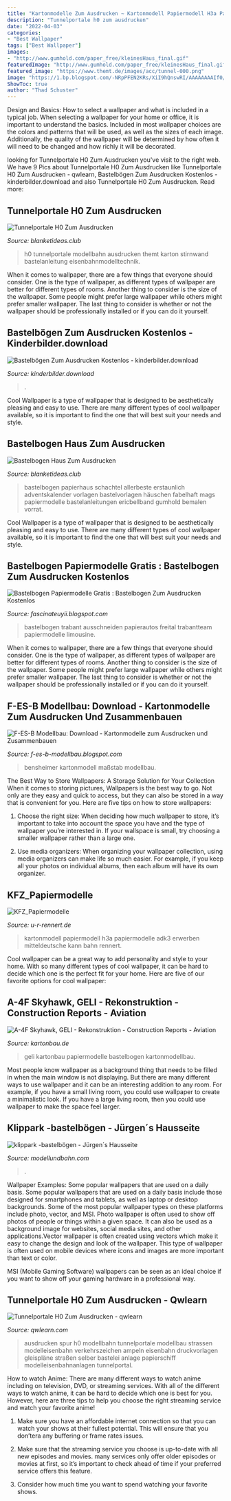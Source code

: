 ```yaml
---
title: "Kartonmodelle Zum Ausdrucken ~ Kartonmodell Papiermodell H3a Papiermodelle Adk3 Erwerben Mitteldeutsche Kann Bahn Rennert"
description: "Tunnelportale h0 zum ausdrucken"
date: "2022-04-03"
categories:
- "Best Wallpaper"
tags: ["Best Wallpaper"]
images:
- "http://www.gumhold.com/paper_free/kleinesHaus_final.gif"
featuredImage: "http://www.gumhold.com/paper_free/kleinesHaus_final.gif"
featured_image: "https://www.themt.de/images/acc/tunnel-000.png"
image: "https://1.bp.blogspot.com/-NRpPFEN2KRs/XiI9hQnswRI/AAAAAAAAIf0/MEyn3iP4FZs7BZW9DByd2mc9szWK9MpIQCKgBGAsYHg/s1600/YouTube.png"
ShowToc: true
author: "Thad Schuster"
---
```



Design and Basics: How to select a wallpaper and what is included in a typical job.
When selecting a wallpaper for your home or office, it is important to understand the basics. Included in most wallpaper choices are the colors and patterns that will be used, as well as the sizes of each image. Additionally, the quality of the wallpaper will be determined by how often it will need to be changed and how richly it will be decorated.

	

		
looking for Tunnelportale H0 Zum Ausdrucken you've visit to the right web. We have 9 Pics about Tunnelportale H0 Zum Ausdrucken like Tunnelportale H0 Zum Ausdrucken - qwlearn, Bastelbögen Zum Ausdrucken Kostenlos - kinderbilder.download and also Tunnelportale H0 Zum Ausdrucken. Read more:
		
    
## Tunnelportale H0 Zum Ausdrucken

<img loading=lazy src="https://www.themt.de/images/acc/tunnel-000.png" onerror="this.onerror=null;this.src='https://tse3.mm.bing.net/th?id=OIP.319wz2jp-X3hT_GyXBFzOwAAAA&amp;pid=15.1';" alt="Tunnelportale H0 Zum Ausdrucken">

_Source: blanketideas.club_

>h0 tunnelportale modellbahn ausdrucken themt karton stirnwand bastelanleitung eisenbahnmodelltechnik. 

	

When it comes to wallpaper, there are a few things that everyone should consider. One is the type of wallpaper, as different types of wallpaper are better for different types of rooms. Another thing to consider is the size of the wallpaper. Some people might prefer large wallpaper while others might prefer smaller wallpaper. The last thing to consider is whether or not the wallpaper should be professionally installed or if you can do it yourself.

    
## Bastelbögen Zum Ausdrucken Kostenlos - Kinderbilder.download

<img loading=lazy src="https://kinderbilder.download/wp-content/uploads/2020/06/alte-bastelbogen-littlehousecards-innen-bastelbogen-zum-ausdrucken-kostenlos.png" onerror="this.onerror=null;this.src='https://tse4.mm.bing.net/th?id=OIP.zu8NIygNuvRgPTIT9v_uSgHaIs&amp;pid=15.1';" alt="Bastelbögen Zum Ausdrucken Kostenlos - kinderbilder.download">

_Source: kinderbilder.download_

>. 

	

Cool Wallpaper is a type of wallpaper that is designed to be aesthetically pleasing and easy to use. There are many different types of cool wallpaper available, so it is important to find the one that will best suit your needs and style.

    
## Bastelbogen Haus Zum Ausdrucken

<img loading=lazy src="http://www.gumhold.com/paper_free/kleinesHaus_final.gif" onerror="this.onerror=null;this.src='https://tse2.mm.bing.net/th?id=OIP.ztSBsb45S-at0p2ANridnwHaEO&amp;pid=15.1';" alt="Bastelbogen Haus Zum Ausdrucken">

_Source: blanketideas.club_

>bastelbogen papierhaus schachtel allerbeste erstaunlich adventskalender vorlagen bastelvorlagen häuschen fabelhaft mags papiermodelle bastelanleitungen ericbellband gumhold bemalen vorrat. 

	

Cool Wallpaper is a type of wallpaper that is designed to be aesthetically pleasing and easy to use. There are many different types of cool wallpaper available, so it is important to find the one that will best suit your needs and style.

    
## Bastelbogen Papiermodelle Gratis : Bastelbogen Zum Ausdrucken Kostenlos

<img loading=lazy src="https://www.trabantteam-freital.de/extra/bastelbogen/images/img001big.jpg" onerror="this.onerror=null;this.src='https://tse2.mm.bing.net/th?id=OIP.Emsb_Apmc5nHhk3aHWjBkAHaFL&amp;pid=15.1';" alt="Bastelbogen Papiermodelle Gratis : Bastelbogen Zum Ausdrucken Kostenlos">

_Source: fascinateuyii.blogspot.com_

>bastelbogen trabant ausschneiden papierautos freital trabantteam papiermodelle limousine. 

	

When it comes to wallpaper, there are a few things that everyone should consider. One is the type of wallpaper, as different types of wallpaper are better for different types of rooms. Another thing to consider is the size of the wallpaper. Some people might prefer large wallpaper while others might prefer smaller wallpaper. The last thing to consider is whether or not the wallpaper should be professionally installed or if you can do it yourself.

    
## F-ES-B Modellbau: Download - Kartonmodelle Zum Ausdrucken Und Zusammenbauen

<img loading=lazy src="https://1.bp.blogspot.com/-NRpPFEN2KRs/XiI9hQnswRI/AAAAAAAAIf0/MEyn3iP4FZs7BZW9DByd2mc9szWK9MpIQCKgBGAsYHg/s1600/YouTube.png" onerror="this.onerror=null;this.src='https://tse2.mm.bing.net/th?id=OIP.9BVuWUiAWLEbCoSSFtBikAHaFP&amp;pid=15.1';" alt="F-ES-B Modellbau: Download - Kartonmodelle zum Ausdrucken und Zusammenbauen">

_Source: f-es-b-modellbau.blogspot.com_

>bensheimer kartonmodell maßstab modellbau. 

	

The Best Way to Store Wallpapers: A Storage Solution for Your Collection
When it comes to storing pictures, Wallpapers is the best way to go. Not only are they easy and quick to access, but they can also be stored in a way that is convenient for you. Here are five tips on how to store wallpapers:
1) Choose the right size: When deciding how much wallpaper to store, it’s important to take into account the space you have and the type of wallpaper you’re interested in. If your wallspace is small, try choosing a smaller wallpaper rather than a large one.

2) Use media organizers: When organizing your wallpaper collection, using media organizers can make life so much easier. For example, if you keep all your photos on individual albums, then each album will have its own organizer.

    
## KFZ_Papiermodelle

<img loading=lazy src="http://www.u-r-rennert.de/bahn/kfz_papier_www/titelbild_G5.jpg" onerror="this.onerror=null;this.src='https://tse4.mm.bing.net/th?id=OIP.wr3X7guM4cEdz0mJuKQfawHaFS&amp;pid=15.1';" alt="KFZ_Papiermodelle">

_Source: u-r-rennert.de_

>kartonmodell papiermodell h3a papiermodelle adk3 erwerben mitteldeutsche kann bahn rennert. 

	

Cool wallpaper can be a great way to add personality and style to your home. With so many different types of cool wallpaper, it can be hard to decide which one is the perfect fit for your home. Here are five of our favorite options for cool wallpaper: 

    
## A-4F Skyhawk, GELI - Rekonstruktion - Construction Reports - Aviation

<img loading=lazy src="http://www.microartwork.com/Images/GELI/SP_A0034.png" onerror="this.onerror=null;this.src='https://tse3.mm.bing.net/th?id=OIP.hl96y2zkOWHAULliDuWxlAHaFj&amp;pid=15.1';" alt="A-4F Skyhawk, GELI - Rekonstruktion - Construction Reports - Aviation">

_Source: kartonbau.de_

>geli kartonbau papiermodelle bastelbogen kartonmodellbau. 

	

Most people know wallpaper as a background thing that needs to be filled in when the main window is not displaying. But there are many different ways to use wallpaper and it can be an interesting addition to any room. For example, if you have a small living room, you could use wallpaper to create a minimalistic look. If you have a large living room, then you could use wallpaper to make the space feel larger.

    
## Klippark -bastelbögen - Jürgen´s Hausseite

<img loading=lazy src="http://www.modellundbahn.com/attachments/Image/SCABL1.jpg?template=generic" onerror="this.onerror=null;this.src='https://tse1.mm.bing.net/th?id=OIP.-cKXBrvsjVVy35oLIqgS9gHaFY&amp;pid=15.1';" alt="klippark -bastelbögen - Jürgen´s Hausseite">

_Source: modellundbahn.com_

>. 

	

Wallpaper Examples: Some popular wallpapers that are used on a daily basis.
Some popular wallpapers that are used on a daily basis include those designed for smartphones and tablets, as well as laptop or desktop backgrounds. Some of the most popular wallpaper types on these platforms include photo, vector, and MSI. 
Photo wallpaper is often used to show off photos of people or things within a given space. It can also be used as a background image for websites, social media sites, and other applications.Vector wallpaper is often created using vectors which make it easy to change the design and look of the wallpaper. This type of wallpaper is often used on mobile devices where icons and images are more important than text or color. 

MSI (Mobile Gaming Software) wallpapers can be seen as an ideal choice if you want to show off your gaming hardware in a professional way.

    
## Tunnelportale H0 Zum Ausdrucken - Qwlearn

<img loading=lazy src="https://lh5.googleusercontent.com/proxy/FVLMGah6E0EHNZE9prk6LuEFHE6YREaj2OQL0tjZN3HduhUPN2acmrcNIAmoQU7eyZxN1d9RjYVAy--ksq4N4ygoV-d8CeYyEnieTLmQn7MfZq9vmFKY3b7nqJzvmCCFgFLX21-I0ilWMShrOn0tidZQ3tI=s0-d" onerror="this.onerror=null;this.src='https://tse4.mm.bing.net/th?id=OIP.kmDBO8k117P8FbQn6SwgSgHaE8&amp;pid=15.1';" alt="Tunnelportale H0 Zum Ausdrucken - qwlearn">

_Source: qwlearn.com_

>ausdrucken spur h0 modellbahn tunnelportale modellbau strassen modelleisenbahn verkehrszeichen ampeln eisenbahn druckvorlagen gleispläne straßen selber bastelei anlage papierschiff modelleisenbahnanlagen tunnelportal. 

	

How to watch Anime: There are many different ways to watch anime including on television, DVD, or streaming services.
With all of the different ways to watch anime, it can be hard to decide which one is best for you. However, here are three tips to help you choose the right streaming service and watch your favorite anime!
1. Make sure you have an affordable internet connection so that you can watch your shows at their fullest potential. This will ensure that you don’tera any buffering or frame rates issues.

2. Make sure that the streaming service you choose is up-to-date with all new episodes and movies. many services only offer older episodes or movies at first, so it’s important to check ahead of time if your preferred service offers this feature.

3. Consider how much time you want to spend watching your favorite shows.

